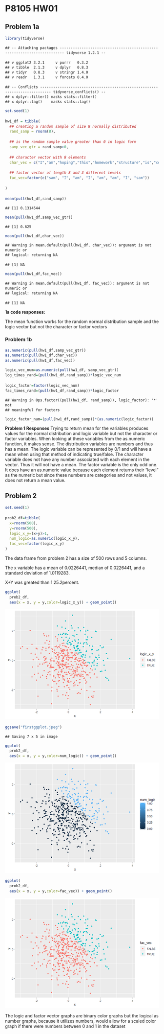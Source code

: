 P8105 HW01
================

## Problem 1a

``` r
library(tidyverse)
```

    ## -- Attaching packages ------------------------------------------------------------------------ tidyverse 1.2.1 --

    ## v ggplot2 3.2.1     v purrr   0.3.2
    ## v tibble  2.1.3     v dplyr   0.8.3
    ## v tidyr   0.8.3     v stringr 1.4.0
    ## v readr   1.3.1     v forcats 0.4.0

    ## -- Conflicts --------------------------------------------------------------------------- tidyverse_conflicts() --
    ## x dplyr::filter() masks stats::filter()
    ## x dplyr::lag()    masks stats::lag()

``` r
set.seed(1)

hw1_df = tibble(
  ## creating a random sample of size 8 normally distributed
  rand_samp = rnorm(8), 
  
  ## is the random sample value greater than 0 in logic form
  samp_vec_gtr = rand_samp>0,  
  
  ## character vector with 8 elements
  char_vec = c("I","am","hoping","this","homework","structure","is","correct"), 
  
  ## factor vector of length 8 and 3 different levels
  fac_vec=factor(c("sam", "I", "am", "I", "am", "am", "I", "sam"))
  
)

mean(pull(hw1_df,rand_samp))
```

    ## [1] 0.1314544

``` r
mean(pull(hw1_df,samp_vec_gtr))
```

    ## [1] 0.625

``` r
mean(pull(hw1_df,char_vec))
```

    ## Warning in mean.default(pull(hw1_df, char_vec)): argument is not numeric or
    ## logical: returning NA

    ## [1] NA

``` r
mean(pull(hw1_df,fac_vec))
```

    ## Warning in mean.default(pull(hw1_df, fac_vec)): argument is not numeric or
    ## logical: returning NA

    ## [1] NA

**1a code responses:**

The mean function works for the random normal distribution sample and
the logic vector but not the character or factor vectors

### **Problem 1b**

``` r
as.numeric(pull(hw1_df,samp_vec_gtr))
as.numeric(pull(hw1_df,char_vec))
as.numeric(pull(hw1_df,fac_vec))
```

``` r
logic_vec_num=as.numeric(pull(hw1_df, samp_vec_gtr))
log_times_rand=(pull(hw1_df,rand_samp))*logic_vec_num

logic_factor=factor(logic_vec_num)
fac_times_rand=(pull(hw1_df,rand_samp))*logic_factor
```

    ## Warning in Ops.factor((pull(hw1_df, rand_samp)), logic_factor): '*' not
    ## meaningful for factors

``` r
logic_factor_num=(pull(hw1_df,rand_samp))*(as.numeric(logic_factor))
```

**Problem 1 Responses** Trying to return mean for the variables produces
values for the normal distribution and logic variable but not the
character or factor variables. When looking at these variables from the
as.numeric function, it makes sense. The distribution variables are
numbers and thus has a mean. The logic variable can be represented by
0/1 and will have a mean when using that method of indicating
true/false. The character variable does not have any number associated
with each element in the vector. Thus it will not have a mean. The
factor variable is the only odd one. It does have an as.numeric value
because each element returns their “level” as the numeric but since
these numbers are categories and not values, it does not return a mean
value.

## Problem 2

``` r
set.seed(1)

prob2_df=tibble(
  x=rnorm(500),
  y=rnorm(500),
  logic_x_y=(x+y)>1,
  num_logic=as.numeric(logic_x_y),
  fac_vec=factor(logic_x_y)
)
```

The data frame from problem 2 has a size of 500 rows and 5 columns.

The x variable has a mean of 0.0226441, median of 0.0226441, and a
standard deviation of 1.0119283.

X+Y was greated than 1 25.2percent.

``` r
ggplot(
  prob2_df, 
  aes(x = x, y = y,color=logic_x_y)) + geom_point()
```

![](p8105_hw1_nj2208_files/figure-gfm/unnamed-chunk-3-1.png)<!-- -->

``` r
ggsave("firstggplot.jpeg")
```

    ## Saving 7 x 5 in image

``` r
ggplot(
  prob2_df, 
  aes(x = x, y = y,color=num_logic)) + geom_point()
```

![](p8105_hw1_nj2208_files/figure-gfm/unnamed-chunk-3-2.png)<!-- -->

``` r
ggplot(
  prob2_df, 
  aes(x = x, y = y,color=fac_vec)) + geom_point()
```

![](p8105_hw1_nj2208_files/figure-gfm/unnamed-chunk-3-3.png)<!-- -->

The logic and factor vector graphs are binary color graphs but the
logical as number graphs, because it utilizes numbers, would allow for a
scaled color graph if there were numbers between 0 and 1 in the dataset
